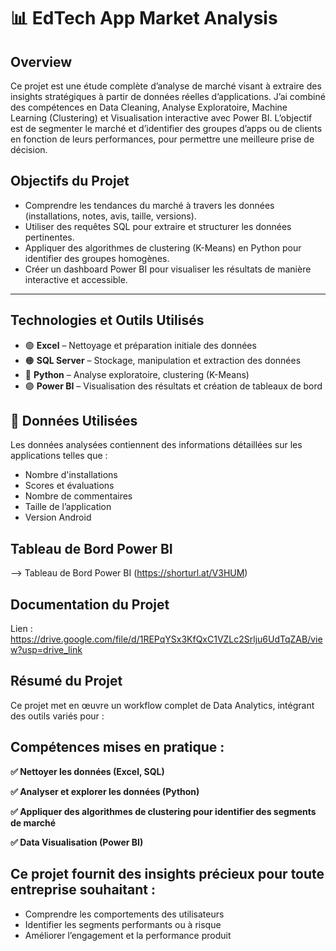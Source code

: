 # 📊 EdTech App Market Analysis

## Overview  
Ce projet est une étude complète d’analyse de marché visant à extraire des insights stratégiques à partir de données réelles d’applications. J’ai combiné des compétences en Data Cleaning, Analyse Exploratoire, Machine Learning (Clustering) et Visualisation interactive avec Power BI.
L’objectif est de segmenter le marché et d’identifier des groupes d’apps ou de clients en fonction de leurs performances, pour permettre une meilleure prise de décision.

##   Objectifs du Projet
- Comprendre les tendances du marché à travers les données (installations, notes, avis, taille, versions).
- Utiliser des requêtes SQL pour extraire et structurer les données pertinentes.
- Appliquer des algorithmes de clustering (K-Means) en Python pour identifier des groupes homogènes.
- Créer un dashboard Power BI pour visualiser les résultats de manière interactive et accessible.

---

##  Technologies et Outils Utilisés 
- 🟢 **Excel** – Nettoyage et préparation initiale des données
- 🟠 **SQL Server** – Stockage, manipulation et extraction des données
- 🔵 **Python** – Analyse exploratoire, clustering (K-Means)
- 🟣 **Power BI** –	Visualisation des résultats et création de tableaux de bord

## 📂 Données Utilisées
Les données analysées contiennent des informations détaillées sur les applications telles que :
- Nombre d'installations
- Scores et évaluations
- Nombre de commentaires
- Taille de l’application
- Version Android


##   Tableau de Bord Power BI
-->  Tableau de Bord Power BI (https://shorturl.at/V3HUM)
##  Documentation du Projet
 Lien :  https://drive.google.com/file/d/1REPqYSx3KfQxC1VZLc2Srlju6UdTqZAB/view?usp=drive_link    

##   Résumé du Projet
Ce projet met en œuvre un workflow complet de Data Analytics, intégrant des outils variés pour :
 ## Compétences mises en pratique :

  **✅ Nettoyer les données (Excel, SQL)**
  
  **✅ Analyser et explorer les données (Python)**
  
  **✅ Appliquer des algorithmes de clustering pour identifier des segments de marché**
  
  **✅ Data Visualisation (Power BI)**
  
## Ce projet fournit des insights précieux pour toute entreprise souhaitant : 
- Comprendre les comportements des utilisateurs
- Identifier les segments performants ou à risque
- Améliorer l’engagement et la performance produit
